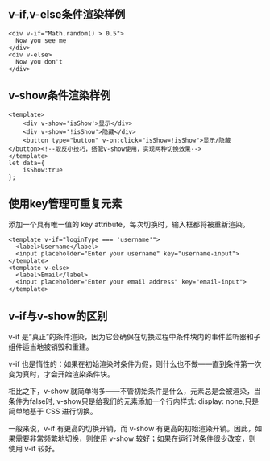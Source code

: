 ## v-if,v-else条件渲染样例
```
<div v-if="Math.random() > 0.5">
  Now you see me
</div>
<div v-else>
  Now you don't
</div>
```
## v-show条件渲染样例
```
<template>
    <div v-show='isShow'>显示</div>
    <div v-show='!isShow'>隐藏</div>
    <button type="button" v-on:click="isShow=!isShow">显示/隐藏</button><!--取反小技巧，搭配v-show使用，实现两种切换效果-->
</template>
let data={
    isShow:true
};
```
## 使用key管理可重复元素
添加一个具有唯一值的 key attribute，每次切换时，输入框都将被重新渲染。
```
<template v-if="loginType === 'username'">
  <label>Username</label>
  <input placeholder="Enter your username" key="username-input">
</template>
<template v-else>
  <label>Email</label>
  <input placeholder="Enter your email address" key="email-input">
</template>
```

## v-if与v-show的区别
v-if 是“真正”的条件渲染，因为它会确保在切换过程中条件块内的事件监听器和子组件适当地被销毁和重建。

v-if 也是惰性的：如果在初始渲染时条件为假，则什么也不做——直到条件第一次变为真时，才会开始渲染条件块。

相比之下，v-show 就简单得多——不管初始条件是什么，元素总是会被渲染，当条件为false时, v-show只是给我们的元素添加一个行内样式: display: none,只是简单地基于 CSS 进行切换。

一般来说，v-if 有更高的切换开销，而 v-show 有更高的初始渲染开销。因此，如果需要非常频繁地切换，则使用 v-show 较好；如果在运行时条件很少改变，则使用 v-if 较好。

